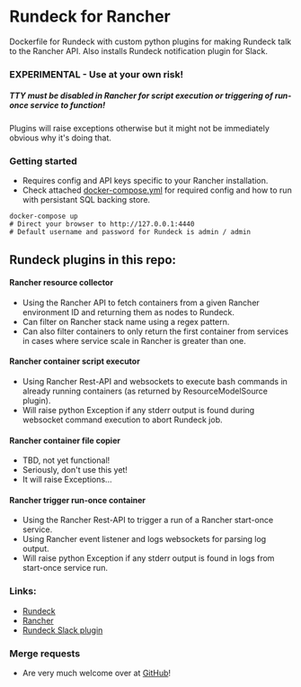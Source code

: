 # Rundeck for Rancher

Dockerfile for Rundeck with custom python plugins for making Rundeck talk to the Rancher API.
Also installs Rundeck notification plugin for Slack.

### EXPERIMENTAL - Use at your own risk!

##### TTY must be disabled in Rancher for script execution or triggering of run-once service to function!
Plugins will raise exceptions otherwise but it might not be immediately obvious why it's doing that.

### Getting started
- Requires config and API keys specific to your Rancher installation.
- Check attached [docker-compose.yml](https://github.com/kallqvist/rundeck-rancher/blob/master/docker-compose.yml) for required config and how to run with persistant SQL backing store.
```
docker-compose up
# Direct your browser to http://127.0.0.1:4440
# Default username and password for Rundeck is admin / admin
```

## Rundeck plugins in this repo:
#### Rancher resource collector
- Using the Rancher API to fetch containers from a given Rancher environment ID and returning them as nodes to Rundeck.
- Can filter on Rancher stack name using a regex pattern.
- Can also filter containers to only return the first container from services in cases where service scale in Rancher is greater than one.

#### Rancher container script executor
- Using Rancher Rest-API and websockets to execute bash commands in already running containers (as returned by ResourceModelSource plugin).
- Will raise python Exception if any stderr output is found during websocket command execution to abort Rundeck job.

#### Rancher container file copier
- TBD, not yet functional!
- Seriously, don't use this yet!
- It will raise Exceptions...

#### Rancher trigger run-once container
- Using the Rancher Rest-API to trigger a run of a Rancher start-once service.
- Using Rancher event listener and logs websockets for parsing log output.
- Will raise python Exception if any stderr output is found in logs from start-once service run.


### Links:
- [Rundeck](http://rundeck.org/)
- [Rancher](http://rancher.com/rancher/)
- [Rundeck Slack plugin](https://github.com/higanworks/rundeck-slack-incoming-webhook-plugin)

### Merge requests
- Are very much welcome over at [GitHub](https://github.com/kallqvist/rundeck-rancher)!
